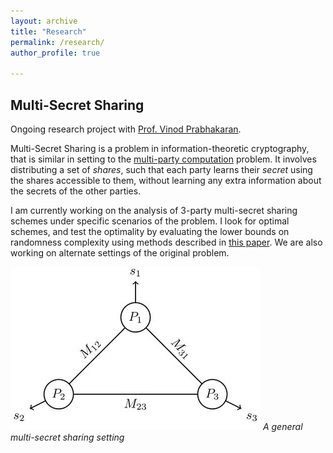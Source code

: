 ```yaml
---
layout: archive
title: "Research"
permalink: /research/
author_profile: true

---
```


## Multi-Secret Sharing  
Ongoing research project with [Prof. Vinod Prabhakaran](https://www.tifr.res.in/~vinodmp/).  

Multi-Secret Sharing is a problem in information-theoretic cryptography, that is similar in setting to the [multi-party computation](https://en.wikipedia.org/wiki/Secure_multi-party_computation) problem. It involves distributing a set of *shares*, such that each party learns their *secret* using the shares accessible to them, without learning any extra information about the secrets of the other parties.  

I am currently working on the analysis of 3-party multi-secret sharing schemes under specific scenarios of the problem. I look for optimal schemes, and test the optimality by evaluating the lower bounds on randomness complexity using methods described in [this paper](https://link.springer.com/chapter/10.1007/978-3-662-44381-1_12). We are also working on alternate settings of the original problem.  

![Multi-Secret Sharing Problem](/files/SecretSharing.jpg)
*A general multi-secret sharing setting*
